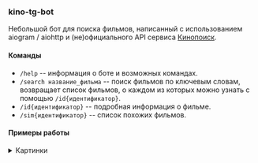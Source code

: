 ### kino-tg-bot

Небольшой бот для поиска фильмов, написанный с использованием aiogram / aiohttp и (не)официального API сервиса [Кинопоиск](https://www.kinopoisk.ru/).

#### Команды
* `/help` -- информация о боте и возможных командах.
* `/search название_фильма` -- поиск фильмов по ключевым словам, возвращает список фильмов, о каждом из которых можно узнать с помощью `/id{идентификатор}`.
* `/id{идентификатор}` -- подробная информация о фильме.
* `/sim{идентификатор}` -- список похожих фильмов.

#### Примеры работы

<details><summary><a>Картинки</a></summary><img src="https://1.downloader.disk.yandex.ru/preview/9aa9010f6c4607b9cf32392058695b2424daf15ba827c96f5c4f282accc4ab67/inf/Mspz5hj2i-Zy7pqscPRiZ7HL8CbYswx2qgFPr74WEZUJRkl2hqEmF4BGsn2Rnj8HXYyAfeZy94Bclu-wG3kZ7g%3D%3D?uid=412862891&filename=IMG_20221225_210108.jpg&disposition=inline&hash=&limit=0&content_type=image%2Fjpeg&owner_uid=412862891&tknv=v2&size=3584x2088"/></details></br>